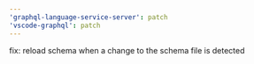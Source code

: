 ```yaml
---
'graphql-language-service-server': patch
'vscode-graphql': patch
---
```


fix: reload schema when a change to the schema file is detected
